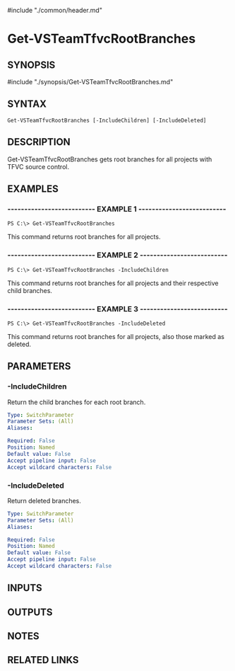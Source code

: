 #include "./common/header.md"

# Get-VSTeamTfvcRootBranches

## SYNOPSIS
#include "./synopsis/Get-VSTeamTfvcRootBranches.md"

## SYNTAX
```
Get-VSTeamTfvcRootBranches [-IncludeChildren] [-IncludeDeleted]
```

## DESCRIPTION
Get-VSTeamTfvcRootBranches gets root branches for all projects with TFVC source control.

## EXAMPLES

### -------------------------- EXAMPLE 1 --------------------------
```
PS C:\> Get-VSTeamTfvcRootBranches
```

This command returns root branches for all projects.

### -------------------------- EXAMPLE 2 --------------------------
```
PS C:\> Get-VSTeamTfvcRootBranches -IncludeChildren
```

This command returns root branches for all projects and their respective child branches. 

### -------------------------- EXAMPLE 3 --------------------------
```
PS C:\> Get-VSTeamTfvcRootBranches -IncludeDeleted
```

This command returns root branches for all projects, also those marked as deleted. 

## PARAMETERS

### -IncludeChildren

Return the child branches for each root branch.

```yaml
Type: SwitchParameter
Parameter Sets: (All)
Aliases: 

Required: False
Position: Named
Default value: False
Accept pipeline input: False
Accept wildcard characters: False
```

### -IncludeDeleted

Return deleted branches.

```yaml
Type: SwitchParameter
Parameter Sets: (All)
Aliases: 

Required: False
Position: Named
Default value: False
Accept pipeline input: False
Accept wildcard characters: False
```

## INPUTS

## OUTPUTS

## NOTES

## RELATED LINKS